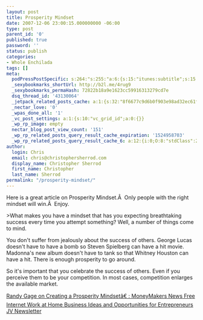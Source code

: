 ```yaml
---
layout: post
title: Prosperity Mindset
date: 2007-12-06 23:00:15.000000000 -06:00
type: post
parent_id: '0'
published: true
password: ''
status: publish
categories:
- Whole Enchilada
tags: []
meta:
  podPressPostSpecific: s:264:"s:255:"a:6:{s:15:"itunes:subtitle";s:15:"##PostExcerpt##";s:14:"itunes:summary";s:15:"##PostExcerpt##";s:15:"itunes:keywords";s:17:"##WordPressCats##";s:13:"itunes:author";s:10:"##Global##";s:15:"itunes:explicit";s:7:"Default";s:12:"itunes:block";s:7:"Default";}";";
  _sexybookmarks_shortUrl: http://b2l.me/4rug9
  _sexybookmarks_permaHash: 72822b18a9e1623cc59916313279cd7e
  dsq_thread_id: '43130064'
  _jetpack_related_posts_cache: a:1:{s:32:"8f6677c9d6b0f903e98ad32ec61f8deb";a:2:{s:7:"expires";i:1478910007;s:7:"payload";a:3:{i:0;a:1:{s:2:"id";i:16;}i:1;a:1:{s:2:"id";i:83;}i:2;a:1:{s:2:"id";i:89;}}}}
  _nectar_love: '0'
  _wpas_done_all: '1'
  _vc_post_settings: a:1:{s:10:"vc_grid_id";a:0:{}}
  _wp_rp_image: empty
  nectar_blog_post_view_count: '151'
  _wp_rp_related_posts_query_result_cache_expiration: '1524958703'
  _wp_rp_related_posts_query_result_cache_6: a:12:{i:0;O:8:"stdClass":2:{s:7:"post_id";s:3:"311";s:5:"score";s:17:"38.50452160481387";}i:1;O:8:"stdClass":2:{s:7:"post_id";s:2:"49";s:5:"score";s:17:"38.25419531888072";}i:2;O:8:"stdClass":2:{s:7:"post_id";s:4:"1483";s:5:"score";s:17:"36.32675513844372";}i:3;O:8:"stdClass":2:{s:7:"post_id";s:3:"242";s:5:"score";s:17:"36.07642885251057";}i:4;O:8:"stdClass":2:{s:7:"post_id";s:4:"2342";s:5:"score";s:17:"32.97048625044718";}i:5;O:8:"stdClass":2:{s:7:"post_id";s:4:"2330";s:5:"score";s:17:"32.97048625044718";}i:6;O:8:"stdClass":2:{s:7:"post_id";s:4:"1160";s:5:"score";s:17:"32.97048625044718";}i:7;O:8:"stdClass":2:{s:7:"post_id";s:4:"1000";s:5:"score";s:17:"32.97048625044718";}i:8;O:8:"stdClass":2:{s:7:"post_id";s:3:"590";s:5:"score";s:17:"32.97048625044718";}i:9;O:8:"stdClass":2:{s:7:"post_id";s:3:"414";s:5:"score";s:17:"32.97048625044718";}i:10;O:8:"stdClass":2:{s:7:"post_id";s:3:"328";s:5:"score";s:17:"32.97048625044718";}i:11;O:8:"stdClass":2:{s:7:"post_id";s:3:"290";s:5:"score";s:17:"32.97048625044718";}}
author:
  login: Chris
  email: chris@christophersherrod.com
  display_name: Christopher Sherrod
  first_name: Christopher
  last_name: Sherrod
permalink: "/prosperity-mindset/"
---
```

<p>Here is a great article on Prosperity Mindset.Â  Only people with the right mindset will win.Â  Enjoy.</p>
>What makes you have a mindset that has you expecting breathtaking success every time you attempt something?  Well, a number of things come to mind.</p>
<p>You don't suffer from jealously about the success of others. George Lucas doesn't have to have a bomb so Steven Spielberg can have a hit movie. Madonna's new album doesn't have to tank so that Whitney Houston can have a hit. There is enough prosperity to go around.</p>
<p>So it's important that you celebrate the success of others. Even if you perceive them to be your competition. In most cases, competition enlarges the available market.</p></blockquote>
<p><a href="http://www.moneymakersnews.com/?p=11" rel="nofollow">Randy Gage on Creating a Prosperity Mindsetâ€ : MoneyMakers News Free Internet Work at Home Business Ideas and Opportunities for Entrepreneurs JV Newsletter</a></p>
